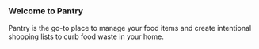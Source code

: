 ### Welcome to Pantry ###

Pantry is the go-to place to manage your food items and create intentional shopping lists to curb food waste in your home.